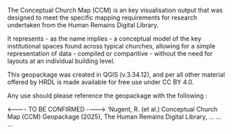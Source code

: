 The Conceptual Church Map (CCM) is an key visualisation output that was designed to meet the specific mapping requirements for research undertaken from the Human Remains Digital Library.

It represents - as the name implies - a conceptual model of the key institutional spaces found across typical churches, allowing for a simple representation of data - compiled or comparitive - without the need for layouts at an individual building level.

This geopackage was created in QGIS (v.3.34.12), and per all other material offered by HRDL is made available for free use under CC BY 4.0.

Any use should please reference the geopackage with the following :


<---- TO BE CONFIRMED ---->
'Nugent, R. (et al.) Conceptual Church Map (CCM) Geopackage (2025), The Human Remains Digital Library, ... ... ...
